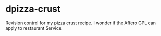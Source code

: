 dpizza-crust
============

Revision control for my pizza crust recipe. I wonder if the Affero GPL can apply to restaurant Service.
